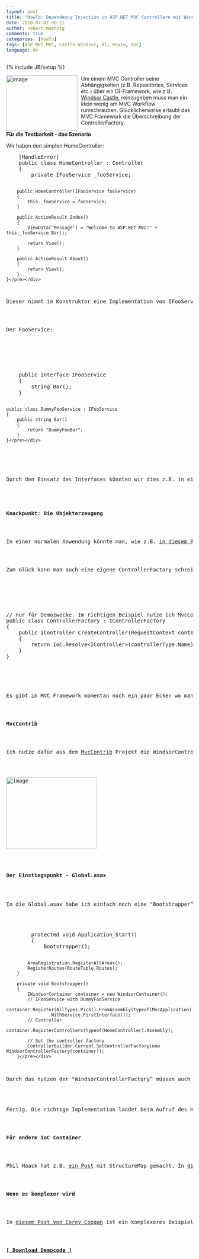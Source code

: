 ```yaml
---
layout: post
title: "HowTo: Dependency Injection in ASP.NET MVC Controllern mit Windsor Castle"
date: 2010-07-02 00:21
author: robert.muehsig
comments: true
categories: [HowTo]
tags: [ASP.NET MVC, Castle Windsor, DI, HowTo, IoC]
language: de
---
```

{% include JB/setup %}
<p><a href="{{BASE_PATH}}/assets/wp-images/image993.png"><img style="border-bottom: 0px; border-left: 0px; margin: 0px 10px 0px 0px; display: inline; border-top: 0px; border-right: 0px" title="image" border="0" alt="image" align="left" src="{{BASE_PATH}}/assets/wp-images/image_thumb177.png" width="192" height="150" /></a>Um einem MVC Controller seine Abhängigkeiten (z.B. Repositories, Services etc.) über ein DI-Framework, wie z.B. <a href="http://www.castleproject.org/container/">Windsor Castle</a>, reinzugeben muss man ein klein wenig am MVC Workflow rumschrauben. Glücklicherweise erlaubt das MVC Framework die Überschreibung der ControllerFactory.</p>  <p><strong>Für die Testbarkeit - das Szenario</strong></p>  <p>Wir haben den simplen HomeController:</p>  <div style="padding-bottom: 0px; margin: 0px; padding-left: 0px; padding-right: 0px; display: inline; float: none; padding-top: 0px" id="scid:812469c5-0cb0-4c63-8c15-c81123a09de7:a2504d90-70b3-41f3-8142-10ab02df7869" class="wlWriterEditableSmartContent"><pre name="code" class="c#">    [HandleError]
    public class HomeController : Controller
    {
        private IFooService _fooService;

        public HomeController(IFooService fooService)
        {
            this._fooService = fooService;
        }

        public ActionResult Index()
        {
            ViewData["Message"] = "Welcome to ASP.NET MVC!" + this._fooService.Bar();

            return View();
        }

        public ActionResult About()
        {
            return View();
        }
    }</pre></div>

<p>Dieser nimmt im Konstruktor eine Implementation von IFooService entgegen. Der FooService wird in der Index Methode gebraucht. In einer realen Anwendung könnte dies z.B. ein Repository sein. </p>

<p>Der FooService:</p>

<p>
  <div style="padding-bottom: 0px; margin: 0px; padding-left: 0px; padding-right: 0px; display: inline; float: none; padding-top: 0px" id="scid:812469c5-0cb0-4c63-8c15-c81123a09de7:61b4648c-619b-4949-bf5c-8ebb14e43a63" class="wlWriterEditableSmartContent"><pre name="code" class="c#">    public interface IFooService
    {
        string Bar();
    }

    public class DummyFooService : IFooService
    {
        public string Bar()
        {
            return "DummyFooBar";
        }
    }</pre></div>
</p>

<p>Durch den Einsatz des Interfaces könnten wir dies z.B. in einem UnitTest mocken. </p>
<strong></strong>

<p><strong>Knackpunkt: Die Objekterzeugung</strong></p>

<p>In einer normalen Anwendung könnte man, wie z.B. <a href="{{BASE_PATH}}/2010/06/27/howto-alle-implementationen-vom-interface-x-ber-castle-windsor-per-di-auflsen/">in diesem Post</a> erklärt, recht einfach über den IoC Container die Implementation reingeben. Allerdings wird ein Objekt zum HomeController vom MVC Framework erzeugt - dies übernimmt die <a href="http://msdn.microsoft.com/en-us/library/system.web.mvc.defaultcontrollerfactory.aspx">DefaultControllerFactory</a>.</p>

<p>Zum Glück kann man auch eine eigene ControllerFactory schreiben. So würde es im Grunde aussehen:</p>

<p>
  <div style="padding-bottom: 0px; margin: 0px; padding-left: 0px; padding-right: 0px; display: inline; float: none; padding-top: 0px" id="scid:812469c5-0cb0-4c63-8c15-c81123a09de7:89a4ad22-9ec1-4579-9844-6dded75da5d6" class="wlWriterEditableSmartContent"><pre name="code" class="c#">// nur für Demozwecke. Im richtigen Beispiel nutze ich MvcContrib
public class ControllerFactory : IControllerFactory
{
    public IController CreateController(RequestContext context, Type controllerType)
    {
        return IoC.Resolve&lt;IController&gt;(controllerType.Name);
    }
}</pre></div>
</p>

<p>Es gibt im MVC Framework momentan noch ein paar Ecken wo man nur über Umwege die Objekterzeugung steuern kann. Bei ActionFiltern wird es z.B. etwas kniffliger (<a href="http://www.lostechies.com/blogs/jimmy_bogard/archive/2010/05/03/dependency-injection-in-asp-net-mvc-filters.aspx">geht aber wohl auch</a> - vielleicht ein anderer Blogpost). Dies soll aber mit <a href="http://aspnet.codeplex.com/wikipage?title=Road%20Map&amp;ProjectName=aspnet">MVC3 besser werden</a> :)</p>

<p><strong>MvcContrib</strong> </p>

<p>Ich nutze dafür aus dem <a href="http://mvccontrib.codeplex.com/">MvcContrib</a> Projekt die WindsorControllerFactory, benötigt werden aus den vielen DLLs lediglich zwei:</p>

<p><a href="{{BASE_PATH}}/assets/wp-images/image994.png"><img style="border-bottom: 0px; border-left: 0px; display: inline; border-top: 0px; border-right: 0px" title="image" border="0" alt="image" src="{{BASE_PATH}}/assets/wp-images/image_thumb178.png" width="244" height="194" /></a>&#160;</p>

<p><strong>Der Einstiegspunkt - Global.asax</strong></p>

<p>In die Global.asax habe ich einfach noch eine "Bootstrapper” Methode eingebaut:</p>

<div style="padding-bottom: 0px; margin: 0px; padding-left: 0px; padding-right: 0px; display: inline; float: none; padding-top: 0px" id="scid:812469c5-0cb0-4c63-8c15-c81123a09de7:c8554a38-99d5-49d4-8b4f-e5bb8e1cadf2" class="wlWriterEditableSmartContent"><pre name="code" class="c#">        protected void Application_Start()
        {
            Bootstrapper();

            AreaRegistration.RegisterAllAreas();
            RegisterRoutes(RouteTable.Routes);
        }

        private void Bootstrapper()
        {
            IWindsorContainer container = new WindsorContainer();
            // IFooService with DummyFooService
            container.Register(AllTypes.Pick().FromAssembly(typeof(MvcApplication).Assembly)
                    .WithService.FirstInterface());
            // Controller
            container.RegisterControllers(typeof(HomeController).Assembly);

            // Set the controller factory
            ControllerBuilder.Current.SetControllerFactory(new WindsorControllerFactory(container));
        }</pre></div>

<p>Durch das nutzen der "WindsorControllerFactory” müssen auch alle Controller registriert werden. Dies geschieht in Zeile 16. In Zeile 19 wird dann die ControllerFactory gesetzt.</p>

<p>Fertig. Die richtige Implementation landet beim Aufruf des HomeControllers auch dort wo sie hin soll.</p>

<p><strong>Für andere IoC Container</strong></p>

<p>Phil Haack hat z.B. <a href="http://haacked.com/archive/2007/12/07/tdd-and-dependency-injection-with-asp.net-mvc.aspx">ein Post</a> mit StructureMap gemacht. In <a href="http://www.pnpguidance.net/Post/SetDefaultControllerFactoryIControllerFactoryASPNETMVCFramework.aspx">diesem Post</a> wird es mit Spring.NET gemacht.</p>

<p><strong>Wenn es komplexer wird</strong></p>

<p>In <a href="http://blog.coreycoogan.com/2009/11/06/castle-windsor-tutorial-in-asp-net-mvc/">diesem Post von Corey Coogan</a> ist ein komplexeres Beispiel erläutert. Jedenfalls hat mir der Blogpost recht viel gebracht und mein Blogpost soll es nur (etwas simpler) wiedergeben.</p>

<p><a href="{{BASE_PATH}}/assets/files/democode/mvccontrollerinjection/mvccontrollerinjection.zip"><strong>[ Download Democode ]</strong></a></p>
